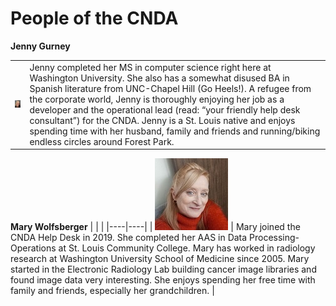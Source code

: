 # People of the CNDA

**Jenny Gurney**

|    |    |
|----|----|
| ![Jenny Gurney](images/gurney.jpg)   | Jenny completed her MS in computer science right here at Washington University. She also has a somewhat disused BA in Spanish literature from UNC-Chapel Hill (Go Heels!). A refugee from the corporate world, Jenny is thoroughly enjoying her job as a developer and the operational lead (read: “your friendly help desk consultant”) for the CNDA. Jenny is a St. Louis native and enjoys spending time with her husband, family and friends and running/biking endless circles around Forest Park. |



**Mary Wolfsberger**
|    |    |
|----|----|
| ![Mary Wolfsberger](images/wolfsberger.jpg)   | Mary joined the CNDA Help Desk in 2019. She completed her AAS in Data Processing-Operations at St. Louis Community College. Mary has worked in radiology research at Washington University School of Medicine since 2005. Mary started in the Electronic Radiology Lab building cancer image libraries and found image data very interesting. She enjoys spending her free time with family and friends, especially her grandchildren.  |



